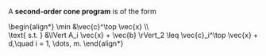 A **second-order cone program** is of the form

\begin{align\*}
\min &\vec{c}^\top \vec{x} \\\\\
\text{ s.t. } &\lVert A_i \vec{x} + \vec{b} \rVert_2 \leq \vec{c}_i^\top \vec{x} + d,\quad i = 1, \dots, m.
\end{align\*}
